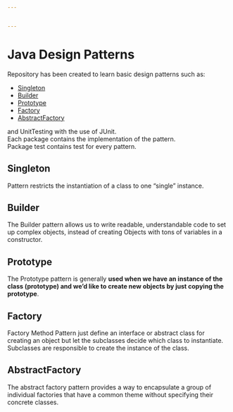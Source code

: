 ```yaml
---


---
```


<h1 id="java-design-patterns">Java Design Patterns</h1>
<p>Repository has been created to learn basic design patterns such as:</p>
<ul>
<li><a href="https://github.com/alicja99/Java-Design-Patterns/blob/master/README.md#singleton">Singleton</a></li>
<li><a href="https://github.com/alicja99/Java-Design-Patterns/blob/master/README.md#builder">Builder</a></li>
<li><a href="https://github.com/alicja99/Java-Design-Patterns/blob/master/README.md#prototype">Prototype</a></li>
<li><a href="https://github.com/alicja99/Java-Design-Patterns/blob/master/README.md#factory">Factory</a></li>
<li><a href="https://github.com/alicja99/Java-Design-Patterns/blob/master/README.md#abstractfactory">AbstractFactory</a></li>
</ul>
<p>and UnitTesting with the use of JUnit.<br>
Each package contains the implementation of the pattern.<br>
Package test contains test for every pattern.</p>
<h2 id="singleton">Singleton</h2>
<p>Pattern restricts the instantiation of a class to one “single” instance.</p>
<h2 id="builder">Builder</h2>
<p>The Builder pattern allows us to write readable, understandable code to set up complex objects, instead of creating Objects with tons of variables in a constructor.</p>
<h2 id="prototype">Prototype</h2>
<p>The Prototype pattern is generally <strong>used when we have an instance of the class (prototype) and we’d like to create new objects by just copying the prototype</strong>.</p>
<h2 id="factory">Factory</h2>
<p>Factory Method Pattern just define an interface or abstract class for creating an object but let the subclasses decide which class to instantiate. Subclasses are responsible to create the instance of the class.</p>
<h2 id="abstractfactory">AbstractFactory</h2>
<p>The abstract factory pattern provides a way to encapsulate a group of individual factories that have a common theme without specifying their concrete classes.</p>

